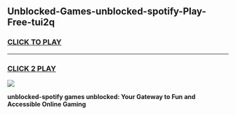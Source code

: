 
## Unblocked-Games-unblocked-spotify-Play-Free-tui2q
<h3>
<a href="https://premium76.site?title=unblocked-spotify&ref=18A1">CLICK TO PLAY</a></h3>
<hr>

<h3>
<a href="https://premium76.site?title=unblocked-spotify&ref=18A1">CLICK 2 PLAY</a>
  
</h3>

<a href="https://premium76.site?title=unblocked-spotify&ref=18A1"><img src="https://clearcache.store/games.png"></a>


**unblocked-spotify games unblocked: Your Gateway to Fun and Accessible Online Gaming**
